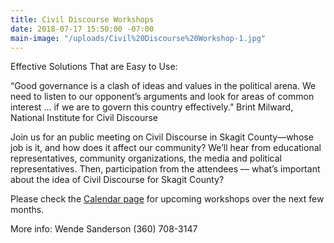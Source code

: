 ```yaml
---
title: Civil Discourse Workshops
date: 2018-07-17 15:50:00 -07:00
main-image: "/uploads/Civil%20Discourse%20Workshop-1.jpg"
---
```


Effective Solutions That are Easy to Use:

“Good governance is a clash of ideas and values in the political arena. We need to listen to our opponent’s arguments and look for areas of common interest … if we are to govern this country effectively.” Brint Milward, National Institute for Civil Discourse

Join us for an public meeting on Civil Discourse in Skagit County—whose job is it, and how does it affect our community? We’ll hear from educational representatives, community organizations, the media and political representatives. Then, participation from the attendees — what’s important about the idea of Civil Discourse for Skagit County?

Please check the [Calendar page](http://www.indivisibleskagit.github.io./calendar.html) for upcoming workshops over the next few months.

More info: Wende Sanderson (360) 708-3147